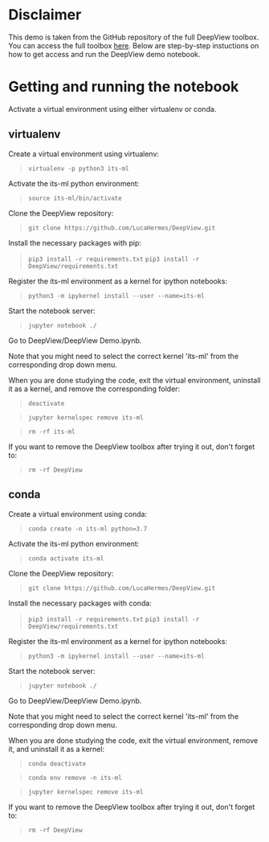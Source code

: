 # Disclaimer

This demo is taken from the GitHub repository of the full DeepView toolbox. 
You can access the full toolbox [here](https://github.com/LucaHermes/DeepView).
Below are step-by-step instuctions on how to get access and run the DeepView demo notebook.

# Getting and running the notebook

Activate a virtual environment using either virtualenv or conda.

## virtualenv

Create a virtual environment using virtualenv:

> `virtualenv -p python3 its-ml`

Activate the its-ml python environment:

> `source its-ml/bin/activate`

Clone the DeepView repository:

> `git clone https://github.com/LucaHermes/DeepView.git`

Install the necessary packages with pip:

> `pip3 install -r requirements.txt`
> `pip3 install -r DeepView/requirements.txt`

Register the its-ml environment as a kernel for ipython notebooks:

> `python3 -m ipykernel install --user --name=its-ml`

Start the notebook server:

> `jupyter notebook ./`

Go to DeepView/DeepView Demo.ipynb.

Note that you might need to select the correct kernel 'its-ml' from the corresponding drop down menu.

When you are done studying the code, exit the virtual environment, uninstall it as a kernel, and remove the corresponding folder:

> `deactivate`

> `jupyter kernelspec remove its-ml`

> `rm -rf its-ml`

If you want to remove the DeepView toolbox after trying it out, don't forget to:

> `rm -rf DeepView`

## conda

Create a virtual environment using conda:

> `conda create -n its-ml python=3.7`

Activate the its-ml python environment:

> `conda activate its-ml`

Clone the DeepView repository:

> `git clone https://github.com/LucaHermes/DeepView.git`

Install the necessary packages with conda:

> `pip3 install -r requirements.txt`
> `pip3 install -r DeepView/requirements.txt`

Register the its-ml environment as a kernel for ipython notebooks:

> `python3 -m ipykernel install --user --name=its-ml`

Start the notebook server:

> `jupyter notebook ./`

Go to DeepView/DeepView Demo.ipynb.

Note that you might need to select the correct kernel 'its-ml' from the corresponding drop down menu.

When you are done studying the code, exit the virtual environment, remove it, and uninstall it as a kernel:

> `conda deactivate`

> `conda env remove -n its-ml`

> `jupyter kernelspec remove its-ml`

If you want to remove the DeepView toolbox after trying it out, don't forget to:

> `rm -rf DeepView`